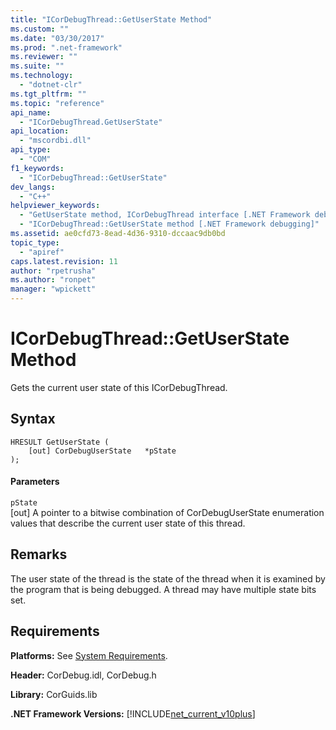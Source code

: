 ```yaml
---
title: "ICorDebugThread::GetUserState Method"
ms.custom: ""
ms.date: "03/30/2017"
ms.prod: ".net-framework"
ms.reviewer: ""
ms.suite: ""
ms.technology: 
  - "dotnet-clr"
ms.tgt_pltfrm: ""
ms.topic: "reference"
api_name: 
  - "ICorDebugThread.GetUserState"
api_location: 
  - "mscordbi.dll"
api_type: 
  - "COM"
f1_keywords: 
  - "ICorDebugThread::GetUserState"
dev_langs: 
  - "C++"
helpviewer_keywords: 
  - "GetUserState method, ICorDebugThread interface [.NET Framework debugging]"
  - "ICorDebugThread::GetUserState method [.NET Framework debugging]"
ms.assetid: ae0cfd73-8ead-4d36-9310-dccaac9db0bd
topic_type: 
  - "apiref"
caps.latest.revision: 11
author: "rpetrusha"
ms.author: "ronpet"
manager: "wpickett"
---
```

# ICorDebugThread::GetUserState Method
Gets the current user state of this ICorDebugThread.  
  
## Syntax  
  
```  
HRESULT GetUserState (  
    [out] CorDebugUserState   *pState  
);  
```  
  
#### Parameters  
 `pState`  
 [out] A pointer to a bitwise combination of CorDebugUserState enumeration values that describe the current user state of this thread.  
  
## Remarks  
 The user state of the thread is the state of the thread when it is examined by the program that is being debugged. A thread may have multiple state bits set.  
  
## Requirements  
 **Platforms:** See [System Requirements](../../../../docs/framework/get-started/system-requirements.md).  
  
 **Header:** CorDebug.idl, CorDebug.h  
  
 **Library:** CorGuids.lib  
  
 **.NET Framework Versions:** [!INCLUDE[net_current_v10plus](../../../../includes/net-current-v10plus-md.md)]
